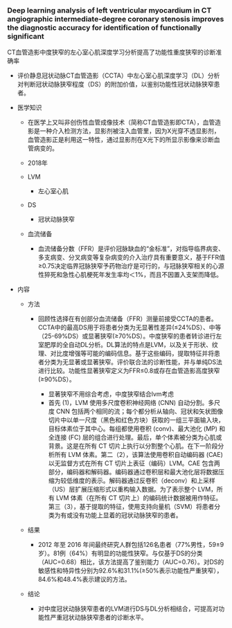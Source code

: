 ### Deep learning analysis of left ventricular myocardium in CT angiographic intermediate-degree coronary stenosis improves the diagnostic accuracy for identification of functionally significant
CT血管造影中度狭窄的左心室心肌深度学习分析提高了功能性重度狭窄的诊断准确率

- 评价静息冠状动脉CT血管造影（CCTA）中左心室心肌深度学习（DL）分析对判断冠状动脉狭窄程度（DS）的附加价值，以鉴别功能性冠状动脉狭窄患者。
- 医学知识

	- 在医学上又叫非创伤性血管成像技术（简称CT血管造影即CTA），血管造影是一种介入检测方法，显影剂被注入血管里，因为X光穿不透显影剂，血管造影正是利用这一特性，通过显影剂在X光下的所显示影像来诊断血管病变的。
	- 2018年
	- LVM

		- 左心室心肌

	- DS

		- 冠状动脉狭窄

	- 血流储备

		- 血流储备分数（FFR）是评价冠脉缺血的“金标准”，对指导临界病变、多支病变、分叉病变等复杂病变的介入治疗具有重要意义，基于FFR值≥0.75决定临界冠脉狭窄予药物治疗是可行的，与冠脉狭窄相关的心源性猝死和急性心肌梗死年发生率均＜1%，而且不因置入支架而降低。



- 内容

	- 方法

		- 回顾性选择在有创部分血流储备（FFR）测量前接受CCTA的患者。CCTA中的最高DS用于将患者分类为无显著性差异(≤24%DS）、中等（25-69%DS）或显著狭窄(≥70%DS）。中度狭窄的患者转诊进行左室肥厚的全自动DL分析。DL算法的特点是LVM，以及关于形状、纹理、对比度增强等可能的编码信息。基于这些编码，提取特征并将患者分类为无显著或显著狭窄。评价联合法的诊断性能，并与单纯DS法进行比较。功能性显著狭窄定义为FFR≤0.8或存在血管造影高度狭窄(≥90%DS）。

			- 显著狭窄不用综合考虑，中度狭窄结合lvm考虑
			- 首先 (1)，LVM 使用多尺度卷积神经网络 (CNN) 自动分割。多尺度 CNN 包括两个相同的流；每个都分析从轴向、冠状和矢状图像切片中以单一尺度（黑色和红色方块）获取的一组三平面输入块，目标体素位于其中心。每组都使用卷积 (conv)、最大池化 (MP) 和全连接 (FC) 层的组合进行处理。最后，单个体素被分类为心肌或背景。这是在所有 CT 切片上执行以分割整个心肌。在下一阶段分析所有 LVM 体素。第二（2），该算法使用卷积自动编码器 (CAE) 以无监督方式在所有 CT 切片上表征（编码）LVM。CAE 包含两部分，编码器和解码器。编码器通过卷积层和最大池化层将数据压缩为较低维度的表示。解码器通过反卷积（deconv）和上采样（US）层扩展压缩形式以重构输入数据。为了表示整个 LVM，所有 LVM 体素（在所有 CT 切片上）的编码统计数据被用作特征。第三（3），基于提取的特征，使用支持向量机（SVM）将患者分类为有或没有功能上显着的冠状动脉狭窄的患者。

	- 结果

		- 2012 年至 2016 年间最终研究人群包括126名患者（77%男性，59±9岁）。81例（64%）有明显的功能性狭窄。与仅基于DS的分类（AUC=0.68）相比，该方法提高了鉴别能力（AUC=0.76）。对DS的敏感性和特异性分别为92.6%和31.1%(≥50%表示功能性严重狭窄），84.6%和48.4%表示建议的方法。

	- 结论

		- 对中度冠状动脉狭窄患者的LVM进行DS与DL分析相结合，可提高对功能性严重冠状动脉狭窄患者的诊断水平。

